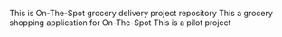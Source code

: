This is On-The-Spot grocery delivery project repository
This a grocery shopping application for On-The-Spot
This is a pilot project
